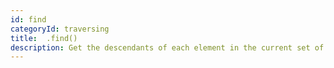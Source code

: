```yaml
---
id: find
categoryId: traversing
title:  .find()
description: Get the descendants of each element in the current set of matched elements.
---
```


